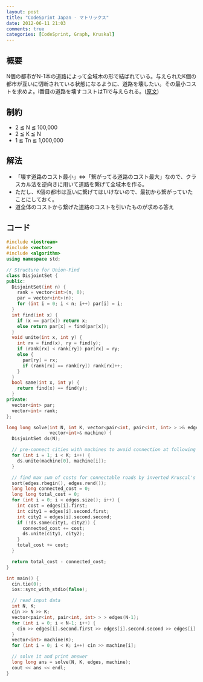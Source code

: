 ```yaml
---
layout: post
title: "CodeSprint Japan - マトリックス"
date: 2012-06-11 21:03
comments: true
categories: [CodeSprint, Graph, Kruskal]
---
```


## 概要
N個の都市がN-1本の道路によって全域木の形で結ばれている。与えられたK個の都市が互いに切断されている状態になるように、道路を壊したい。その最小コストを求めよ。i番目の道路を壊すコストはTiで与えられる。([原文](https://csjapan.interviewstreet.com/challenges/dashboard/#problem/4f904e704e404))

## 制約
* 2 ≦ N ≦ 100,000
* 2 ≦ K ≦ N
* 1 ≦ Tn ≦ 1,000,000

## 解法
* 「壊す道路のコスト最小」⇔「繋がってる道路のコスト最大」なので、クラスカル法を逆向きに用いて道路を繋げて全域木を作る。
* ただし、K個の都市は互いに繋げてはいけないので、最初から繋がっていたことにしておく。
* 道全体のコストから繋げた道路のコストを引いたものが求める答え

## コード
``` cpp
#include <iostream>
#include <vector>
#include <algorithm>
using namespace std;

// Structure for Union-Find
class DisjointSet {
public:
  DisjointSet(int n) {
    rank = vector<int>(n, 0);
    par = vector<int>(n);
    for (int i = 0; i < n; i++) par[i] = i;
  }
  int find(int x) {
    if (x == par[x]) return x;
    else return par[x] = find(par[x]);
  }
  void unite(int x, int y) {
    int rx = find(x), ry = find(y);
    if (rank[rx] < rank[ry]) par[rx] = ry;
    else {
      par[ry] = rx;
      if (rank[rx] == rank[ry]) rank[rx]++;
    }
  }
  bool same(int x, int y) {
    return find(x) == find(y);
  }
private:
  vector<int> par;
  vector<int> rank;
};

long long solve(int N, int K, vector<pair<int, pair<int, int> > >& edges,
                vector<int>& machine) {
  DisjointSet ds(N);

  // pre-connect cities with machines to avoid connection at following operation
  for (int i = 1; i < K; i++) {
    ds.unite(machine[0], machine[i]);
  }

  // find max sum of costs for connectable roads by inverted Kruscal's algorithm
  sort(edges.rbegin(), edges.rend());
  long long connected_cost = 0;
  long long total_cost = 0;
  for (int i = 0; i < edges.size(); i++) {
    int cost = edges[i].first;
    int city1 = edges[i].second.first;
    int city2 = edges[i].second.second;
    if (!ds.same(city1, city2)) {
      connected_cost += cost;
      ds.unite(city1, city2);
    }
    total_cost += cost;
  }

  return total_cost - connected_cost;
}

int main() {
  cin.tie(0);
  ios::sync_with_stdio(false);

  // read input data
  int N, K;
  cin >> N >> K;
  vector<pair<int, pair<int, int> > > edges(N-1);
  for (int i = 0; i < N-1; i++) {
    cin >> edges[i].second.first >> edges[i].second.second >> edges[i].first;
  }
  vector<int> machine(K);
  for (int i = 0; i < K; i++) cin >> machine[i];

  // solve it and print answer
  long long ans = solve(N, K, edges, machine);
  cout << ans << endl;
}
```
